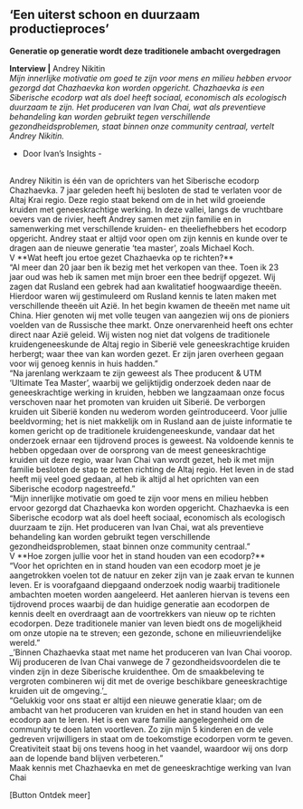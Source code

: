## ‘Een uiterst schoon en duurzaam productieproces’
 
**Generatie op generatie wordt deze traditionele ambacht overgedragen**

**Interview |** Andrey Nikitin<br> 
_Mijn innerlijke motivatie om goed te zijn voor mens en milieu hebben ervoor gezorgd dat Chazhaevka kon worden opgericht. Chazhaevka is een Siberische ecodorp wat als doel heeft sociaal, economisch als ecologisch duurzaam te zijn. Het produceren van Ivan Chai, wat als preventieve behandeling kan worden gebruikt tegen verschillende gezondheidsproblemen, staat binnen onze community centraal, vertelt Andrey Nikitin._
<br>
- Door Ivan’s Insights - 
<br>
Andrey Nikitin is één van de oprichters van het Siberische ecodorp Chazhaevka. 7 jaar geleden heeft hij besloten de stad te verlaten voor de Altaj Krai regio. Deze regio staat bekend om de in het wild groeiende kruiden met geneeskrachtige werking. In deze vallei, langs de vruchtbare oevers van de rivier, heeft Andrey samen met zijn familie en in samenwerking met verschillende kruiden- en theeliefhebbers het ecodorp opgericht. Andrey staat er altijd voor open om zijn kennis en kunde over te dragen aan de nieuwe generatie ‘tea master’, zoals Michael Koch. 
<br>
V **Wat heeft jou ertoe gezet Chazhaevka op te richten?** <br> 
“Al meer dan 20 jaar ben ik bezig met het verkopen van thee. Toen ik 23 jaar oud was heb ik samen met mijn broer een thee bedrijf opgezet. Wij zagen dat Rusland een gebrek had aan kwalitatief hoogwaardige theeën. Hierdoor waren wij gestimuleerd om Rusland kennis te laten maken met verschillende theeën uit Azië. In het begin kwamen de theeën met name uit China. Hier genoten wij met volle teugen van aangezien wij ons de pioniers voelden van de Russische thee markt. Onze onervarenheid heeft ons echter direct naar Azië geleid. Wij wisten nog niet dat volgens de traditionele kruidengeneeskunde de Altaj regio in Siberië vele geneeskrachtige kruiden herbergt; waar thee van kan worden gezet. Er zijn jaren overheen gegaan voor wij genoeg kennis in huis hadden.”
<br>
“Na jarenlang werkzaam te zijn geweest als Thee producent & UTM ‘Ultimate Tea Master’, waarbij we gelijktijdig onderzoek deden naar de geneeskrachtige werking in kruiden, hebben we langzaamaan onze focus verschoven naar het promoten van kruiden uit Siberië. De verborgen kruiden uit Siberië konden nu wederom worden geïntroduceerd. Voor jullie beeldvorming; het is niet makkelijk om in Rusland aan de juiste informatie te komen gericht op de traditionele kruidengeneeskunde, vandaar dat het onderzoek ernaar een tijdrovend proces is geweest. Na voldoende kennis te hebben opgedaan over de oorsprong van de meest geneeskrachtige kruiden uit deze regio, waar Ivan Chai van wordt gezet, heb ik met mijn familie besloten de stap te zetten richting de Altaj regio. Het leven in de stad heeft mij veel goed gedaan, al heb ik altijd al het oprichten van een Siberische ecodorp nagestreefd.” 
<br>
“Mijn innerlijke motivatie om goed te zijn voor mens en milieu hebben ervoor gezorgd dat Chazhaevka kon worden opgericht. Chazhaevka is een Siberische ecodorp wat als doel heeft sociaal, economisch als ecologisch duurzaam te zijn. Het produceren van Ivan Chai, wat als preventieve behandeling kan worden gebruikt tegen verschillende gezondheidsproblemen, staat binnen onze community centraal.”
<br>
V **Hoe zorgen jullie voor het in stand houden van een ecodorp?** <br> 
“Voor het oprichten en in stand houden van een ecodorp moet je je aangetrokken voelen tot de natuur en zeker zijn van je zaak ervan te kunnen leven. Er is voorafgaand diepgaand onderzoek nodig waarbij traditionele ambachten moeten worden aangeleerd. Het aanleren hiervan is tevens een tijdrovend proces waarbij de dan huidige generatie aan ecodorpen de kennis deelt en overdraagt aan de voortrekkers van nieuw op te richten ecodorpen. Deze traditionele manier van leven biedt ons de mogelijkheid om onze utopie na te streven; een gezonde, schone en milieuvriendelijke wereld.”
<br>
_’Binnen Chazhaevka staat met name het produceren van Ivan Chai voorop. Wij produceren de Ivan Chai vanwege de 7 gezondheidsvoordelen die te vinden zijn in deze Siberische kruidenthee. Om de smaakbeleving te vergroten combineren wij dit met de overige beschikbare geneeskrachtige kruiden uit de omgeving.’_
<br>
“Gelukkig voor ons staat er altijd een nieuwe generatie klaar; om de ambacht van het produceren van kruiden en het in stand houden van een ecodorp aan te leren. Het is een ware familie aangelegenheid om de community te doen laten voortleven. Zo zijn mijn 5 kinderen en de vele gedreven vrijwilligers in staat om de toekomstige ecodorpen vorm te geven. Creativiteit staat bij ons tevens hoog in het vaandel, waardoor wij ons dorp aan de lopende band blijven verbeteren.”
<br>
Maak kennis met Chazhaevka en met de geneeskrachtige werking van Ivan Chai 

[Button Ontdek meer] 
